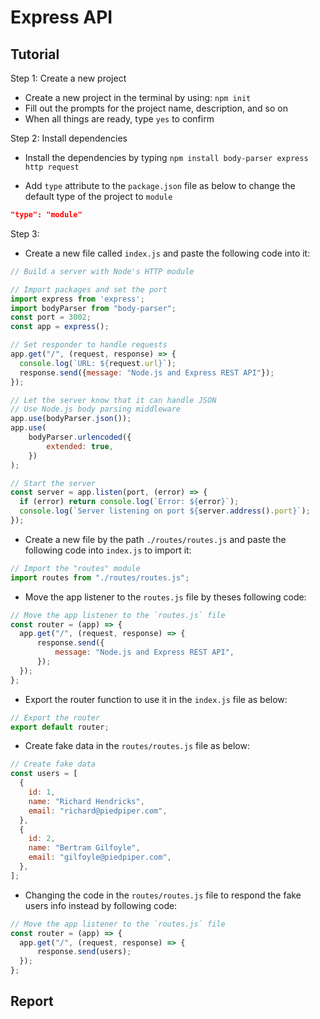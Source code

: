 # Express API

## Tutorial

Step 1: Create a new project

* Create a new project in the terminal by using: `npm init`
* Fill out the prompts for the project name, description, and so on
* When all things are ready, type `yes` to confirm

Step 2: Install dependencies

* Install the dependencies by typing `npm install body-parser express http request`

* Add `type` attribute to the `package.json` file as below to change the default type of the project to `module`

```json
"type": "module"
```

Step 3:

* Create a new file called `index.js` and paste the following code into it:

```js
// Build a server with Node's HTTP module

// Import packages and set the port
import express from 'express';
import bodyParser from "body-parser";
const port = 3002;
const app = express();

// Set responder to handle requests
app.get("/", (request, response) => {
  console.log(`URL: ${request.url}`);
  response.send({message: "Node.js and Express REST API"});
});

// Let the server know that it can handle JSON
// Use Node.js body parsing middleware
app.use(bodyParser.json());
app.use(
    bodyParser.urlencoded({
        extended: true,
    })
);

// Start the server
const server = app.listen(port, (error) => {
  if (error) return console.log(`Error: ${error}`);
  console.log(`Server listening on port ${server.address().port}`);
});
```

* Create a new file by the path `./routes/routes.js` and paste the following code into `index.js` to import it:

```js
// Import the "routes" module
import routes from "./routes/routes.js";
```

* Move the app listener to the `routes.js` file by theses following code:

```js
// Move the app listener to the `routes.js` file
const router = (app) => {
  app.get("/", (request, response) => {
      response.send({
          message: "Node.js and Express REST API",
      });
  });
};
```

* Export the router function to use it in the `index.js` file as below:

```js
// Export the router
export default router;
```

* Create fake data in the `routes/routes.js` file as below:

```js
// Create fake data
const users = [
  {
    id: 1,
    name: "Richard Hendricks",
    email: "richard@piedpiper.com",
  },
  {
    id: 2,
    name: "Bertram Gilfoyle",
    email: "gilfoyle@piedpiper.com",
  },
];
```

* Changing the code in the `routes/routes.js` file to respond the fake users info instead by following code:

```js
// Move the app listener to the `routes.js` file
const router = (app) => {
  app.get("/", (request, response) => {
      response.send(users);
  });
};
```

## Report
